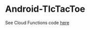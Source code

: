 # Android-TIcTacToe

See Cloud Functions code [here](https://github.com/IhorKlimov/Android-TicTacToe-Backend)
